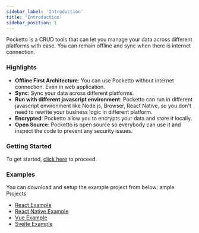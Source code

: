```yaml
---
sidebar_label: 'Introduction'
title: 'Introduction'
sidebar_position: 1
---
```


Pocketto is a CRUD tools that can let you manage your data across different platforms with ease. You can remain offline and sync when there is internet connection.

### Highlights
- **Offline First Architecture**: You can use Pocketto without internet connection. Even in web application.
- **Sync**: Sync your data across different platforms.
- **Run with different javascript environment**: Pocketto can run in different javascript environment like Node.js, Browser, React Native, so you don't need to rewrite your business logic in different platform.
- **Encrypted**: Pocketto allow you to encrypts your data and store it locally.
- **Open Source**: Pocketto is open source so everybody can use it and inspect the code to prevent any security issues.

### Getting Started

To get started, [click here](/docs/environment-setup) to proceed.

### Examples

You can download and setup the example project from below:
ample Projects
- [React Example](https://github.com/pockettojs/pocketto-react-example)<br />
- [React Native Example](https://github.com/pockettojs/PockettoReactNativeExample)<br />
- [Vue Example](https://github.com/pockettojs/pocketto-vue-example)<br />
- [Svelte Example](https://github.com/pockettojs/pocketto-svelte-example)<br />

